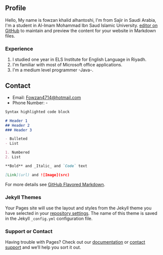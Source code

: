 ## Profile

Hello, My name is fowzan khalid alhantoshi, I'm from Sajir in Saudi Arabia, I'm a student in Al-Imam Mohammad Ibn Saud Islamic University.  [editor on GitHub](https://github.com/Fowzan1/Description/edit/master/README.md) to maintain and preview the content for your website in Markdown files.


### Experience

1. I studied one year in ELS Institute for English Language in Riyadh.
2. I'm familiar with most of Microsoft office applications.
3. I'm a medium level programmer -Java-.


## Contact

- Email: Fowzan4714@hotmail.com
- Phone Number: -

```markdown
Syntax highlighted code block

# Header 1
## Header 2
### Header 3

- Bulleted
- List

1. Numbered
2. List

**Bold** and _Italic_ and `Code` text

[Link](url) and ![Image](src)
```

For more details see [GitHub Flavored Markdown](https://guides.github.com/features/mastering-markdown/).

### Jekyll Themes

Your Pages site will use the layout and styles from the Jekyll theme you have selected in your [repository settings](https://github.com/Fowzan1/Description/settings). The name of this theme is saved in the Jekyll `_config.yml` configuration file.

### Support or Contact

Having trouble with Pages? Check out our [documentation](https://help.github.com/categories/github-pages-basics/) or [contact support](https://github.com/contact) and we’ll help you sort it out.
